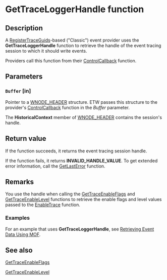 # GetTraceLoggerHandle function

## Description

A
[RegisterTraceGuids](https://learn.microsoft.com/windows/win32/api/evntrace/nf-evntrace-registertraceguidsa)-based
("Classic") event provider uses the **GetTraceLoggerHandle** function to
retrieve the handle of the event tracing session to which it should write
events.

Providers call this function from their
[ControlCallback](https://learn.microsoft.com/windows/desktop/ETW/controlcallback) function.

## Parameters

### `Buffer` [in]

Pointer to a [WNODE_HEADER](https://learn.microsoft.com/windows/desktop/ETW/wnode-header) structure. ETW
passes this structure to the provider's
[ControlCallback](https://learn.microsoft.com/windows/desktop/ETW/controlcallback) function in the _Buffer_
parameter.

The **HistoricalContext** member of
[WNODE_HEADER](https://learn.microsoft.com/windows/desktop/ETW/wnode-header) contains the session's handle.

## Return value

If the function succeeds, it returns the event tracing session handle.

If the function fails, it returns **INVALID_HANDLE_VALUE**. To get extended
error information, call the
[GetLastError](https://learn.microsoft.com/windows/desktop/api/errhandlingapi/nf-errhandlingapi-getlasterror)
function.

## Remarks

You use the handle when calling the
[GetTraceEnableFlags](https://learn.microsoft.com/windows/desktop/ETW/gettraceenableflags) and
[GetTraceEnableLevel](https://learn.microsoft.com/windows/desktop/ETW/gettraceenablelevel) functions to
retrieve the enable flags and level values passed to the
[EnableTrace](https://learn.microsoft.com/windows/desktop/ETW/enabletrace) function.

### Examples

For an example that uses **GetTraceLoggerHandle**, see
[Retrieving Event Data Using MOF](https://learn.microsoft.com/windows/desktop/ETW/retrieving-event-data-using-mof).

## See also

[GetTraceEnableFlags](https://learn.microsoft.com/windows/desktop/ETW/gettraceenableflags)

[GetTraceEnableLevel](https://learn.microsoft.com/windows/desktop/ETW/gettraceenablelevel)